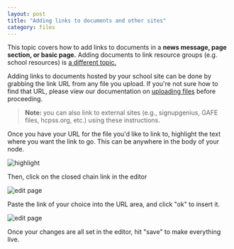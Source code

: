 ```yaml
---
layout: post
title: "Adding links to documents and other sites"
category: files
---
```


This topic covers how to add links to documents in a <strong>news message, page section, or basic page.</strong> Adding documents to link resource groups (e.g. school resources) is [a different topic.](/schoolsites-help/files/2014/07/15/uploading-files/)

Adding links to documents hosted by your school site can be done by grabbing the link URL from any file you upload. If you're not sure how to find that URL, please view our documentation on [uploading files](/schoolsites-help/files/2014/07/15/uploading-files/) before proceeding.

<blockquote>
  <p><strong>Note:</strong> you can also link to external sites (e.g., signupgenius, GAFE files, hcpss.org, etc.) using these instructions.</p>
</blockquote>

Once you have your URL for the file you'd like to link to, highlight the text where you want the link to go. This can be anywhere in the body of your node.

![highlight](/schoolsites-help/images/pages/highlight-text.png)

Then, click on the closed chain link in the editor

![edit page](/schoolsites-help/images/pages/link-editor.png)

Paste the link of your choice into the URL area, and click "ok" to insert it. 

![edit page](/schoolsites-help/images/pages/insert-link.png)

Once your changes are all set in the editor, hit "save" to make everything live. 